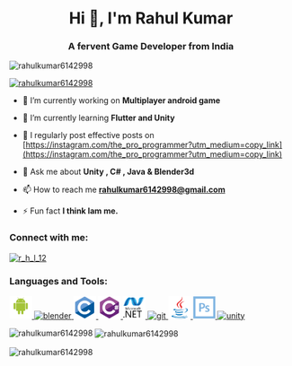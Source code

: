 <h1 align="center">Hi 👋, I'm Rahul Kumar</h1>
<h3 align="center">A fervent Game Developer from India</h3>

<p align="left"> <img src="https://komarev.com/ghpvc/?username=rahulkumar6142998&label=Profile%20views&color=0e75b6&style=flat" alt="rahulkumar6142998" /> </p>

<p align="left"> <a href="https://github.com/ryo-ma/github-profile-trophy"><img src="https://github-profile-trophy.vercel.app/?username=rahulkumar6142998" alt="rahulkumar6142998" /></a> </p>

- 🔭 I’m currently working on **Multiplayer android game**

- 🌱 I’m currently learning **Flutter and Unity**

- 📝 I regularly post effective posts on [https://instagram.com/the_pro_programmer?utm_medium=copy_link](https://instagram.com/the_pro_programmer?utm_medium=copy_link)

- 💬 Ask me about **Unity , C# , Java & Blender3d**

- 📫 How to reach me **rahulkumar6142998@gmail.com**

- ⚡ Fun fact **I think Iam me.**

<h3 align="left">Connect with me:</h3>
<p align="left">
<a href="https://instagram.com/r_h_l_12" target="blank"><img align="center" src="https://raw.githubusercontent.com/rahuldkjain/github-profile-readme-generator/master/src/images/icons/Social/instagram.svg" alt="r_h_l_12" height="30" width="40" /></a>
</p>

<h3 align="left">Languages and Tools:</h3>
<p align="left"> <a href="https://developer.android.com" target="_blank"> <img src="https://raw.githubusercontent.com/devicons/devicon/master/icons/android/android-original-wordmark.svg" alt="android" width="40" height="40"/> </a> <a href="https://www.blender.org/" target="_blank"> <img src="https://download.blender.org/branding/community/blender_community_badge_white.svg" alt="blender" width="40" height="40"/> </a> <a href="https://www.cprogramming.com/" target="_blank"> <img src="https://raw.githubusercontent.com/devicons/devicon/master/icons/c/c-original.svg" alt="c" width="40" height="40"/> </a> <a href="https://www.w3schools.com/cs/" target="_blank"> <img src="https://raw.githubusercontent.com/devicons/devicon/master/icons/csharp/csharp-original.svg" alt="csharp" width="40" height="40"/> </a> <a href="https://dotnet.microsoft.com/" target="_blank"> <img src="https://raw.githubusercontent.com/devicons/devicon/master/icons/dot-net/dot-net-original-wordmark.svg" alt="dotnet" width="40" height="40"/> </a> <a href="https://git-scm.com/" target="_blank"> <img src="https://www.vectorlogo.zone/logos/git-scm/git-scm-icon.svg" alt="git" width="40" height="40"/> </a> <a href="https://www.java.com" target="_blank"> <img src="https://raw.githubusercontent.com/devicons/devicon/master/icons/java/java-original.svg" alt="java" width="40" height="40"/> </a> <a href="https://www.photoshop.com/en" target="_blank"> <img src="https://raw.githubusercontent.com/devicons/devicon/master/icons/photoshop/photoshop-line.svg" alt="photoshop" width="40" height="40"/> </a> <a href="https://unity.com/" target="_blank"> <img src="https://www.vectorlogo.zone/logos/unity3d/unity3d-icon.svg" alt="unity" width="40" height="40"/> </a> </p>

<p><img align="left" src="https://github-readme-stats.vercel.app/api/top-langs?username=rahulkumar6142998&show_icons=true&locale=en&layout=compact" alt="rahulkumar6142998" /></p>

<p>&nbsp;<img align="center" src="https://github-readme-stats.vercel.app/api?username=rahulkumar6142998&show_icons=true&locale=en" alt="rahulkumar6142998" /></p>

<p><img align="center" src="https://github-readme-streak-stats.herokuapp.com/?user=rahulkumar6142998&" alt="rahulkumar6142998" /></p>

